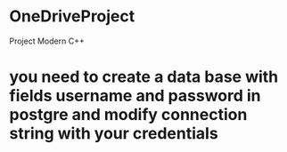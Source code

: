 # OneDriveProject
Project Modern C++
# you need to create a data base with fields username and password in postgre and modify connection string with your credentials
